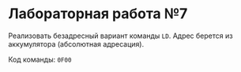 # Лабораторная работа №7

Реализовать безадресный вариант команды `LD`. Адрес берется из аккумулятора (абсолютная адресация).

Код команды: `0F00`
